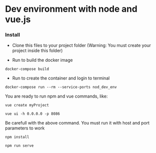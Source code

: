 # Dev environment with node and vue.js

### Install

- Clone this files to your project folder
(Warning: You must create your project inside this folder)

- Run to build the docker image

``
docker-compose build
``

- Run to create the container and login to terminal

``
docker-compose run --rm --service-ports nod_dev_env
``

You are ready to run npm and vue commands, like:

``
vue create myProject
``

``
vue ui -h 0.0.0.0 -p 8086
``

Be carefull with the above command. You must run it with host and port parameters to work

``
npm install
``

``
npm run serve
``


